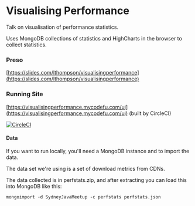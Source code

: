 # Visualising Performance
Talk on visualisation of performance statistics.

Uses MongoDB collections of statistics and HighCharts in the browser to collect statistics.

### Preso

[https://slides.com/lthompson/visualisingperformance](https://slides.com/lthompson/visualisingperformance)

### Running Site

[https://visualisingperformance.mycodefu.com/ui](https://visualisingperformance.mycodefu.com/ui)
(built by CircleCI)

[![CircleCI](https://circleci.com/gh/SydneyJavaMeetup/VisualisingPerformance.svg?style=svg)](https://circleci.com/gh/SydneyJavaMeetup/VisualisingPerformance)

#### Data
If you want to run locally, you'll need a MongoDB instance and to import the data.

The data set we're using is a set of download metrics from CDNs.

The data collected is in perfstats.zip, and after extracting you can load this into MongoDB like this:

```$text
mongoimport -d SydneyJavaMeetup -c perfstats perfstats.json
```
